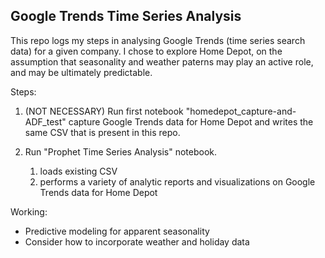 ## Google Trends Time Series Analysis
This repo logs my steps in analysing Google Trends (time series search data) for a given company. I chose to explore Home Depot, on the assumption that seasonality and weather paterns may play an active role, and may be ultimately predictable. 

Steps:
  1. (NOT NECESSARY) Run first notebook "homedepot_capture-and-ADF_test" capture Google Trends data for Home Depot and writes the same CSV that is present in this repo.
  2. Run "Prophet Time Series Analysis" notebook.

      1. loads existing CSV
      2. performs a variety of analytic reports and visualizations on Google Trends data for Home Depot

Working:
  * Predictive modeling for apparent seasonality
  * Consider how to incorporate weather and holiday data
